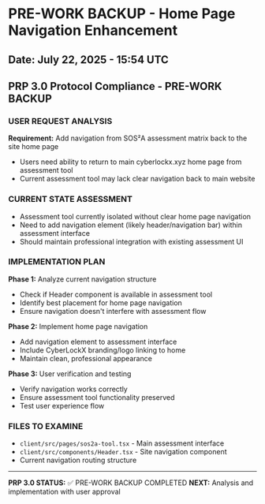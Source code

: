 # PRE-WORK BACKUP - Home Page Navigation Enhancement
## Date: July 22, 2025 - 15:54 UTC
## PRP 3.0 Protocol Compliance - PRE-WORK BACKUP

### USER REQUEST ANALYSIS
**Requirement:** Add navigation from SOS²A assessment matrix back to the site home page
- Users need ability to return to main cyberlockx.xyz home page from assessment tool
- Current assessment tool may lack clear navigation back to main website

### CURRENT STATE ASSESSMENT
- Assessment tool currently isolated without clear home page navigation
- Need to add navigation element (likely header/navigation bar) within assessment interface
- Should maintain professional integration with existing assessment UI

### IMPLEMENTATION PLAN
**Phase 1:** Analyze current navigation structure
- Check if Header component is available in assessment tool
- Identify best placement for home page navigation
- Ensure navigation doesn't interfere with assessment flow

**Phase 2:** Implement home page navigation
- Add navigation element to assessment interface
- Include CyberLockX branding/logo linking to home
- Maintain clean, professional appearance

**Phase 3:** User verification and testing
- Verify navigation works correctly
- Ensure assessment tool functionality preserved
- Test user experience flow

### FILES TO EXAMINE
- `client/src/pages/sos2a-tool.tsx` - Main assessment interface
- `client/src/components/Header.tsx` - Site navigation component
- Current navigation routing structure

---
**PRP 3.0 STATUS:** ✅ PRE-WORK BACKUP COMPLETED
**NEXT:** Analysis and implementation with user approval